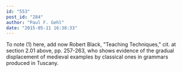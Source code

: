 ```yaml
---
id: "553"
post_id: "284"
author: "Paul F. Gehl"
date: "2015-05-11 16:38:33"
---
```

To note (1) here, add now Robert Black, "Teaching Techniques," cit. at section 2.01 above, pp. 257-263, who shows evidence of the gradual displacement of medieval examples by classical ones in grammars produced in Tuscany.
